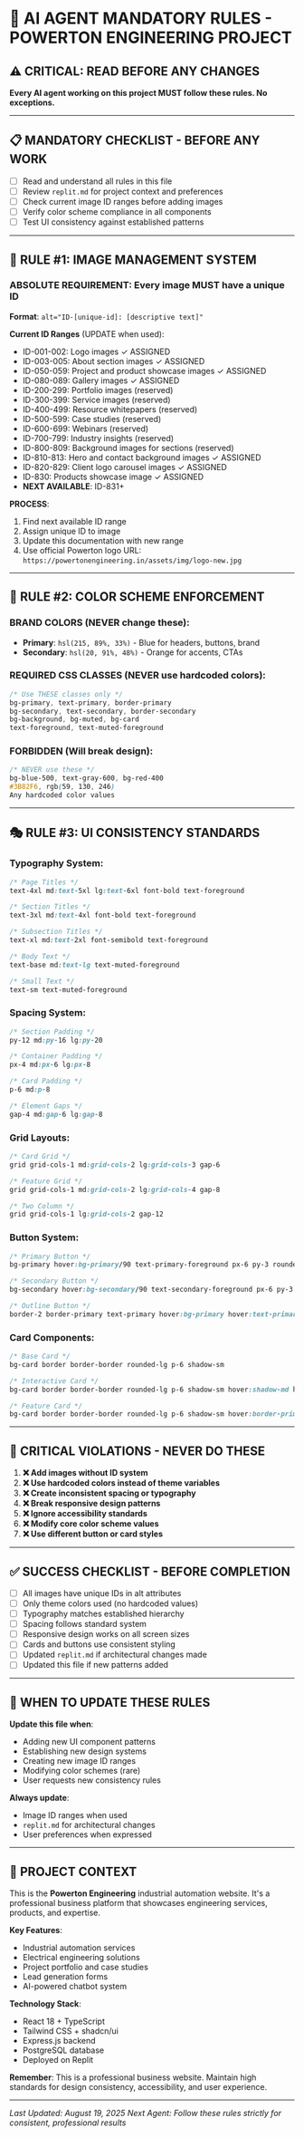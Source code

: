 # 🤖 AI AGENT MANDATORY RULES - POWERTON ENGINEERING PROJECT

## ⚠️ CRITICAL: READ BEFORE ANY CHANGES

**Every AI agent working on this project MUST follow these rules. No exceptions.**

---

## 📋 MANDATORY CHECKLIST - BEFORE ANY WORK

- [ ] Read and understand all rules in this file
- [ ] Review `replit.md` for project context and preferences
- [ ] Check current image ID ranges before adding images
- [ ] Verify color scheme compliance in all components
- [ ] Test UI consistency against established patterns

---

## 🎯 RULE #1: IMAGE MANAGEMENT SYSTEM

### **ABSOLUTE REQUIREMENT**: Every image MUST have a unique ID

**Format**: `alt="ID-[unique-id]: [descriptive text]"`

**Current ID Ranges** (UPDATE when used):
- ID-001-002: Logo images ✓ ASSIGNED
- ID-003-005: About section images ✓ ASSIGNED
- ID-050-059: Project and product showcase images ✓ ASSIGNED
- ID-080-089: Gallery images ✓ ASSIGNED
- ID-200-299: Portfolio images (reserved)
- ID-300-399: Service images (reserved)
- ID-400-499: Resource whitepapers (reserved)
- ID-500-599: Case studies (reserved)
- ID-600-699: Webinars (reserved)
- ID-700-799: Industry insights (reserved)
- ID-800-809: Background images for sections (reserved)
- ID-810-813: Hero and contact background images ✓ ASSIGNED
- ID-820-829: Client logo carousel images ✓ ASSIGNED
- ID-830: Products showcase image ✓ ASSIGNED
- **NEXT AVAILABLE**: ID-831+

**PROCESS**:
1. Find next available ID range
2. Assign unique ID to image
3. Update this documentation with new range
4. Use official Powerton logo URL: `https://powertonengineering.in/assets/img/logo-new.jpg`

---

## 🎨 RULE #2: COLOR SCHEME ENFORCEMENT

### **BRAND COLORS** (NEVER change these):
- **Primary**: `hsl(215, 89%, 33%)` - Blue for headers, buttons, brand
- **Secondary**: `hsl(20, 91%, 48%)` - Orange for accents, CTAs

### **REQUIRED CSS CLASSES** (NEVER use hardcoded colors):
```css
/* Use THESE classes only */
bg-primary, text-primary, border-primary
bg-secondary, text-secondary, border-secondary
bg-background, bg-muted, bg-card
text-foreground, text-muted-foreground
```

### **FORBIDDEN** (Will break design):
```css
/* NEVER use these */
bg-blue-500, text-gray-600, bg-red-400
#3B82F6, rgb(59, 130, 246)
Any hardcoded color values
```

---

## 🎭 RULE #3: UI CONSISTENCY STANDARDS

### **Typography System**:
```css
/* Page Titles */
text-4xl md:text-5xl lg:text-6xl font-bold text-foreground

/* Section Titles */  
text-3xl md:text-4xl font-bold text-foreground

/* Subsection Titles */
text-xl md:text-2xl font-semibold text-foreground

/* Body Text */
text-base md:text-lg text-muted-foreground

/* Small Text */
text-sm text-muted-foreground
```

### **Spacing System**:
```css
/* Section Padding */
py-12 md:py-16 lg:py-20

/* Container Padding */
px-4 md:px-6 lg:px-8

/* Card Padding */
p-6 md:p-8

/* Element Gaps */
gap-4 md:gap-6 lg:gap-8
```

### **Grid Layouts**:
```css
/* Card Grid */
grid grid-cols-1 md:grid-cols-2 lg:grid-cols-3 gap-6

/* Feature Grid */
grid grid-cols-1 md:grid-cols-2 lg:grid-cols-4 gap-8

/* Two Column */
grid grid-cols-1 lg:grid-cols-2 gap-12
```

### **Button System**:
```css
/* Primary Button */
bg-primary hover:bg-primary/90 text-primary-foreground px-6 py-3 rounded-lg font-semibold transition-colors

/* Secondary Button */  
bg-secondary hover:bg-secondary/90 text-secondary-foreground px-6 py-3 rounded-lg font-semibold transition-colors

/* Outline Button */
border-2 border-primary text-primary hover:bg-primary hover:text-primary-foreground px-6 py-3 rounded-lg font-semibold transition-all
```

### **Card Components**:
```css
/* Base Card */
bg-card border border-border rounded-lg p-6 shadow-sm

/* Interactive Card */
bg-card border border-border rounded-lg p-6 shadow-sm hover:shadow-md hover:scale-[1.02] transition-all duration-300 cursor-pointer

/* Feature Card */
bg-card border border-border rounded-lg p-6 shadow-sm hover:border-primary/50 transition-colors
```

---

## 🚫 CRITICAL VIOLATIONS - NEVER DO THESE

1. **❌ Add images without ID system**
2. **❌ Use hardcoded colors instead of theme variables**
3. **❌ Create inconsistent spacing or typography**
4. **❌ Break responsive design patterns**
5. **❌ Ignore accessibility standards**
6. **❌ Modify core color scheme values**
7. **❌ Use different button or card styles**

---

## ✅ SUCCESS CHECKLIST - BEFORE COMPLETION

- [ ] All images have unique IDs in alt attributes
- [ ] Only theme colors used (no hardcoded values)
- [ ] Typography matches established hierarchy
- [ ] Spacing follows standard system
- [ ] Responsive design works on all screen sizes
- [ ] Cards and buttons use consistent styling
- [ ] Updated `replit.md` if architectural changes made
- [ ] Updated this file if new patterns added

---

## 📝 WHEN TO UPDATE THESE RULES

**Update this file when**:
- Adding new UI component patterns
- Establishing new design systems
- Creating new image ID ranges
- Modifying color schemes (rare)
- User requests new consistency rules

**Always update**:
- Image ID ranges when used
- `replit.md` for architectural changes
- User preferences when expressed

---

## 🔄 PROJECT CONTEXT

This is the **Powerton Engineering** industrial automation website. It's a professional business platform that showcases engineering services, products, and expertise. 

**Key Features**:
- Industrial automation services
- Electrical engineering solutions
- Project portfolio and case studies
- Lead generation forms
- AI-powered chatbot system

**Technology Stack**:
- React 18 + TypeScript
- Tailwind CSS + shadcn/ui
- Express.js backend
- PostgreSQL database
- Deployed on Replit

**Remember**: This is a professional business website. Maintain high standards for design consistency, accessibility, and user experience.

---

*Last Updated: August 19, 2025*
*Next Agent: Follow these rules strictly for consistent, professional results*